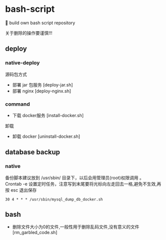 # bash-script
🧠 build own bash script repository

关于删除的操作要谨慎!!!



## deploy

### native-deploy
源码包方式
- 部署 jar 包服务 [deploy-jar.sh]
- 部署 nginx [deploy-nginx.sh]

### command
- 下载 docker服务 [install-docker.sh]

卸载
- 卸载 docker [uninstall-docker.sh]




## database backup

### native
   备份脚本建议放到 /usr/sbin/ 目录下，以后会用管理员(root)权限调用 。
   Crontab -e 设置定时任务，注意写到末尾要将光标向左走回去一格,避免不生效,再按 esc 退出保存

```
30 4 * * * /usr/sbin/mysql_dump_db_docker.sh
```


## bash
- 删除文件大小为0的文件,一般性用于删除乱码文件,没有意义的文件 [rm_garbled_code.sh]

